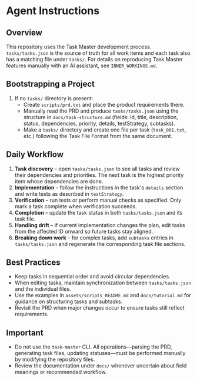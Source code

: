 # Agent Instructions

## Overview
This repository uses the Task Master development process. `tasks/tasks.json` is the source of truth for all work items and each task also has a matching file under `tasks/`.
For details on reproducing Task Master features manually with an AI assistant, see `INNER_WORKINGS.md`.

## Bootstrapping a Project
1. If no `tasks/` directory is present:
   - Create `scripts/prd.txt` and place the product requirements there.
   - Manually read the PRD and produce `tasks/tasks.json` using the structure in `docs/task-structure.md` (fields: id, title, description, status, dependencies, priority, details, testStrategy, subtasks).
   - Make a `tasks/` directory and create one file per task (`task_001.txt`, etc.) following the Task File Format from the same document.

## Daily Workflow
1. **Task discovery** – open `tasks/tasks.json` to see all tasks and review their dependencies and priorities. The next task is the highest priority item whose dependencies are done.
2. **Implementation** – follow the instructions in the task's `details` section and write tests as described in `testStrategy`.
3. **Verification** – run tests or perform manual checks as specified. Only mark a task complete when verification succeeds.
4. **Completion** – update the task status in both `tasks/tasks.json` and its task file.
5. **Handling drift** – if current implementation changes the plan, edit tasks from the affected ID onward so future tasks stay aligned.
6. **Breaking down work** – for complex tasks, add `subtasks` entries in `tasks/tasks.json` and regenerate the corresponding task file sections.

## Best Practices
- Keep tasks in sequential order and avoid circular dependencies.
- When editing tasks, maintain synchronization between `tasks/tasks.json` and the individual files.
- Use the examples in `assets/scripts_README.md` and `docs/tutorial.md` for guidance on structuring tasks and subtasks.
- Revisit the PRD when major changes occur to ensure tasks still reflect requirements.

## Important
- Do not use the `task-master` CLI. All operations—parsing the PRD, generating task files, updating statuses—must be performed manually by modifying the repository files.
- Review the documentation under `docs/` whenever uncertain about field meanings or recommended workflow.
